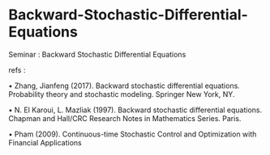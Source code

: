 # Backward-Stochastic-Differential-Equations

Seminar : Backward Stochastic Differential Equations

refs :

• Zhang, Jianfeng (2017). Backward stochastic differential equations. Probability theory and stochastic modeling. Springer New York, NY.

• N. El Karoui, L. Mazliak (1997). Backward stochastic differential equations. Chapman and Hall/CRC Research Notes in Mathematics Series. Paris.

• Pham (2009). Continuous-time Stochastic Control and Optimization with Financial Applications



